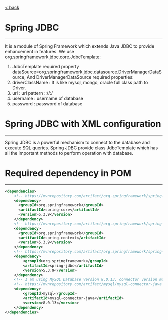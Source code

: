[< back](../../../../../../../..)

# Spring JDBC
------------------------
It is a module of Spring Framework which extends Java JDBC to provide enhancement in features.
We use org.springframework.jdbc.core.JdbcTemplate:
1. JdbcTemplate required property dataSource=org.springframework.jdbc.datasource.DriverManagerDataSource, 
And DriverManagerDataSource required properties:
1. driverClassName : It is like mysql, mongo, oracle full class path to Driver.
2. url : url pattern <domain>:<sub-domain>://<host>:<port>/<databasename>
3. username : username of database
4. password : password of database

# Spring JDBC with XML configuration
---------------------
Spring JDBC is a powerful mechanism to connect to the database and execute SQL queries.
Spring JDBC provide class JdbcTemplate which has all the important methods to perform operation with database.

# Required dependency in POM
----------------------
```xml
<dependencies>
    <!-- https://mvnrepository.com/artifact/org.springframework/spring-core -->
    <dependency>
      <groupId>org.springframework</groupId>
      <artifactId>spring-core</artifactId>
      <version>5.3.9</version>
    </dependency>
    <!-- https://mvnrepository.com/artifact/org.springframework/spring-context -->
    <dependency>
      <groupId>org.springframework</groupId>
      <artifactId>spring-context</artifactId>
      <version>5.3.9</version>
    </dependency>
    <!-- https://mvnrepository.com/artifact/org.springframework/spring-jdbc -->
    <dependency>
        <groupId>org.springframework</groupId>
        <artifactId>spring-jdbc</artifactId>
        <version>5.3.9</version>
    </dependency>
    <!-- I am using MySQL Database Version 8.0.13, connector version must be same -->
    <!-- https://mvnrepository.com/artifact/mysql/mysql-connector-java -->
    <dependency>
        <groupId>mysql</groupId>
        <artifactId>mysql-connector-java</artifactId>
        <version>8.0.13</version>
    </dependency>
</dependencies>
```
